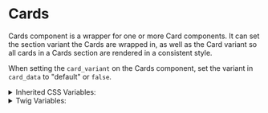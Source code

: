 <!-- This is the general documentation layout. Add or remove any sections as needed, but try to stay consistent across components. -->
# Cards

Cards component is a wrapper for one or more Card components. It can set the section variant the Cards are wrapped in, as well as the Card variant so all cards in a Cards section are rendered in a consistent style.

When setting the `card_variant` on the Cards component, set the variant in `card_data` to "default" or `false`.


<details>
  <summary>Inherited CSS Variables:</summary>
  - `--color`
  - **See `Molecules: Section` component for additional values**
</details>

<details>
  <summary>Twig Variables:</summary>
  ```
  variant: "default",
  card_width: "30ch",
  card_variant: "default",
  items: [
    card_data: {
      variant: "default",
      media: '...',
      icon_data: {
        icon: "megaphone",
        color: false,
        attributes: new drupalAttribute(),
      },
      heading: "Heading For A Card",
      text: "<p>...</p>",
      button: {
        label: "Button",
        href: "#",
        variant: "primary",
      },
    },
    {...},
  ],
  ```
</details>
